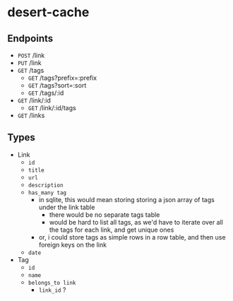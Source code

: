 # desert-cache

## Endpoints

- `POST` /link
- `PUT` /link
- `GET` /tags
    - `GET` /tags?prefix=:prefix
    - `GET` /tags?sort=:sort
    - `GET` /tags/:id
- `GET` /link/:id
    - `GET` /link/:id/tags
- `GET` /links

## Types

- Link
    - `id`
    - `title`
    - `url`
    - `description`
    - `has_many tag`
        - in sqlite, this would mean storing storing a json array of tags under the link table
            - there would be no separate tags table
            - would be hard to list all tags, as we'd have to iterate over all the tags for each link, and get unique ones
        - or, i could store tags as simple rows in a row table, and then use foreign keys on the link
    - `date`
- Tag
    - `id`
    - `name`
    - `belongs_to link`
        - `link_id` ?
